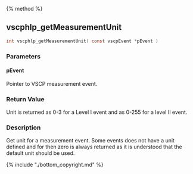 
{% method %}
## vscphlp_getMeasurementUnit

```c
int vscphlp_getMeasurementUnit( const vscpEvent *pEvent )
```

### Parameters

#### pEvent
Pointer to VSCP measurement event.

### Return Value
Unit is returned as 0-3 for a Level I event and as 0-255 for a level II event. 

### Description
Get unit for a measurement event. Some events does not have a unit defined and for then zero is always returned as it is understood that the default unit should be used. 


{% include "./bottom_copyright.md" %}